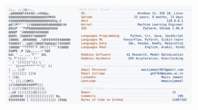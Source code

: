 <picture>
  <source srcset="https://raw.githubusercontent.com/mmazinjameel/mmazinjameel/main/dark_mode.svg?v=1752813066" media="(prefers-color-scheme: dark)">
  <img src="https://raw.githubusercontent.com/mmazinjameel/mmazinjameel/main/light_mode.svg?v=1752813066">
</picture>
